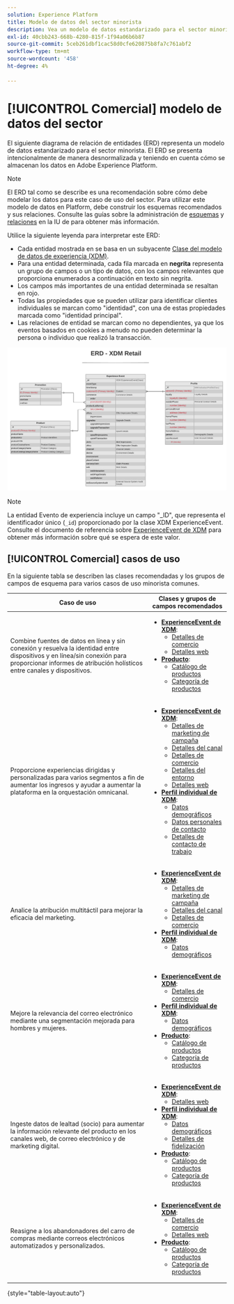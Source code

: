 ```yaml
---
solution: Experience Platform
title: Modelo de datos del sector minorista
description: Vea un modelo de datos estandarizado para el sector minorista, compatible con el modelo de datos de experiencia (XDM) para su uso en Adobe Experience Platform.
exl-id: 40cbb243-668b-4280-815f-1f94a06b6b87
source-git-commit: 5ceb261dbf1cac58d0cfe620875b8fa7c761abf2
workflow-type: tm+mt
source-wordcount: '458'
ht-degree: 4%

---
```


# [!UICONTROL Comercial] modelo de datos del sector

El siguiente diagrama de relación de entidades (ERD) representa un modelo de datos estandarizado para el sector minorista. El ERD se presenta intencionalmente de manera desnormalizada y teniendo en cuenta cómo se almacenan los datos en Adobe Experience Platform.

>[!NOTE]
>
>El ERD tal como se describe es una recomendación sobre cómo debe modelar los datos para este caso de uso del sector. Para utilizar este modelo de datos en Platform, debe construir los esquemas recomendados y sus relaciones. Consulte las guías sobre la administración de [esquemas](../../ui/resources/schemas.md) y [relaciones](../../tutorials/relationship-ui.md) en la IU de para obtener más información.

Utilice la siguiente leyenda para interpretar este ERD:

* Cada entidad mostrada en se basa en un subyacente [Clase del modelo de datos de experiencia (XDM)](../composition.md#class).
* Para una entidad determinada, cada fila marcada en **negrita** representa un grupo de campos o un tipo de datos, con los campos relevantes que proporciona enumerados a continuación en texto sin negrita.
* Los campos más importantes de una entidad determinada se resaltan en rojo.
* Todas las propiedades que se pueden utilizar para identificar clientes individuales se marcan como &quot;identidad&quot;, con una de estas propiedades marcada como &quot;identidad principal&quot;.
* Las relaciones de entidad se marcan como no dependientes, ya que los eventos basados en cookies a menudo no pueden determinar la persona o individuo que realizó la transacción.

![](../../images/industries/retail.png)

>[!NOTE]
>
>La entidad Evento de experiencia incluye un campo &quot;_ID&quot;, que representa el identificador único (`_id`) proporcionado por la clase XDM ExperienceEvent. Consulte el documento de referencia sobre [ExperienceEvent de XDM](../../classes/experienceevent.md) para obtener más información sobre qué se espera de este valor.

## [!UICONTROL Comercial] casos de uso

En la siguiente tabla se describen las clases recomendadas y los grupos de campos de esquema para varios casos de uso minorista comunes.

| Caso de uso | Clases y grupos de campos recomendados |
| --- | --- |
| Combine fuentes de datos en línea y sin conexión y resuelva la identidad entre dispositivos y en línea/sin conexión para proporcionar informes de atribución holísticos entre canales y dispositivos. | <ul><li>**[ExperienceEvent de XDM](../../classes/experienceevent.md)**:<ul><li>[Detalles de comercio](../../field-groups/event/commerce-details.md)</li><li>[Detalles web](../../field-groups/event/web-details.md)</li></ul></li><li>**[Producto](../../classes/product.md)**:<ul><li>[Catálogo de productos](../../field-groups/product/product-catalog.md)</li><li>[Categoría de productos](../../field-groups/product/product-category.md)</li></ul></li></ul> |
| Proporcione experiencias dirigidas y personalizadas para varios segmentos a fin de aumentar los ingresos y ayudar a aumentar la plataforma en la orquestación omnicanal. | <ul><li>**[ExperienceEvent de XDM](../../classes/experienceevent.md)**:<ul><li>[Detalles de marketing de campaña](../../field-groups/event/campaign-marketing-details.md)</li><li>[Detalles del canal](../../field-groups/event/channel-details.md)</li><li>[Detalles de comercio](../../field-groups/event/commerce-details.md)</li><li>[Detalles del entorno](../../field-groups/event/environment-details.md)</li><li>[Detalles web](../../field-groups/event/web-details.md)</li></ul></li><li>**[Perfil individual de XDM](../../classes/individual-profile.md)**:<ul><li>[Datos demográficos](../../field-groups/profile/demographic-details.md)</li><li>[Datos personales de contacto](../../field-groups/profile/personal-contact-details.md)</li><li>[Detalles de contacto de trabajo](../../field-groups/profile/work-contact-details.md)</li></ul></li></ul> |
| Analice la atribución multitáctil para mejorar la eficacia del marketing. | <ul><li>**[ExperienceEvent de XDM](../../classes/experienceevent.md)**:<ul><li>[Detalles de marketing de campaña](../../field-groups/event/campaign-marketing-details.md)</li><li>[Detalles del canal](../../field-groups/event/channel-details.md)</li><li>[Detalles de comercio](../../field-groups/event/commerce-details.md)</li></ul></li><li>**[Perfil individual de XDM](../../classes/individual-profile.md)**:<ul><li>[Datos demográficos](../../field-groups/profile/demographic-details.md)</li></ul></li></ul> |
| Mejore la relevancia del correo electrónico mediante una segmentación mejorada para hombres y mujeres. | <ul><li>**[ExperienceEvent de XDM](../../classes/experienceevent.md)**:<ul><li>[Detalles de comercio](../../field-groups/event/commerce-details.md)</li></ul></li><li>**[Perfil individual de XDM](../../classes/individual-profile.md)**:<ul><li>[Datos demográficos](../../field-groups/profile/demographic-details.md)</li></ul></li><li>**[Producto](../../classes/product.md)**:<ul><li>[Catálogo de productos](../../field-groups/product/product-catalog.md)</li><li>[Categoría de productos](../../field-groups/product/product-category.md)</li></ul></li></ul> |
| Ingeste datos de lealtad (socio) para aumentar la información relevante del producto en los canales web, de correo electrónico y de marketing digital. | <ul><li>**[ExperienceEvent de XDM](../../classes/experienceevent.md)**:<ul><li>[Detalles web](../../field-groups/event/web-details.md)</li></ul></li><li>**[Perfil individual de XDM](../../classes/individual-profile.md)**:<ul><li>[Datos demográficos](../../field-groups/profile/demographic-details.md)</li><li>[Detalles de fidelización](../../field-groups/profile/loyalty-details.md)</li></ul></li><li>**[Producto](../../classes/product.md)**:<ul><li>[Catálogo de productos](../../field-groups/product/product-catalog.md)</li><li>[Categoría de productos](../../field-groups/product/product-category.md)</li></ul></li></ul> |
| Reasigne a los abandonadores del carro de compras mediante correos electrónicos automatizados y personalizados. | <ul><li>**[ExperienceEvent de XDM](../../classes/experienceevent.md)**:<ul><li>[Detalles de comercio](../../field-groups/event/commerce-details.md)</li><li>[Detalles web](../../field-groups/event/web-details.md)</li></ul></li><li>**[Producto](../../classes/product.md)**:<ul><li>[Catálogo de productos](../../field-groups/product/product-catalog.md)</li><li>[Categoría de productos](../../field-groups/product/product-category.md)</li></ul></li></ul> |

{style="table-layout:auto"}
